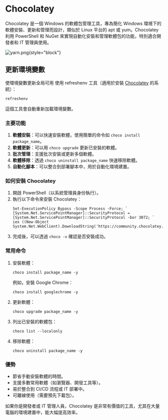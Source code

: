 # Chocolatey

Chocolatey 是一個 Windows 的軟體包管理工具，專為簡化 Windows 環境下的軟體安裝、更新和管理而設計，類似於 Linux 平台的 apt 或 yum。Chocolatey 利用 PowerShell 和 NuGet 來實現自動化安裝和管理軟體包的功能，特別適合開發者和 IT 管理員使用。

![yarn.png](yarn.png){style="block"}

## 更新環境變數
使環境變數更新全局可用
使用 refreshenv 工具（適用於安裝 [Chocolatey](https://chocolatey.org/) 的系統）：

```shell
refreshenv
```

這個工具會自動重新加載環境變數。

### 主要功能
1. **軟體安裝**：可以快速安裝軟體，使用簡單的命令如 `choco install package_name`。
2. **軟體更新**：可以用 `choco upgrade` 更新已安裝的軟體。
3. **批次管理**：支援批次安裝或更新多個軟體。
4. **軟體移除**：透過 `choco uninstall package_name` 快速移除軟體。
5. **自動化腳本**：可以整合到部署腳本中，用於自動化環境建置。

### 如何安裝 Chocolatey
1. 開啟 PowerShell（以系統管理員身份執行）。
2. 執行以下命令來安裝 Chocolatey：
   ```shell
   Set-ExecutionPolicy Bypass -Scope Process -Force; `
   [System.Net.ServicePointManager]::SecurityProtocol = [System.Net.ServicePointManager]::SecurityProtocol -bor 3072; `
   iex ((New-Object System.Net.WebClient).DownloadString('https://community.chocolatey.org/install.ps1'))
   ```
3. 完成後，可以透過 `choco -v` 確認是否安裝成功。

### 常用命令
1. 安裝軟體：
   ```shell
   choco install package_name -y
   ```
   例如，安裝 Google Chrome：
   ```shell
   choco install googlechrome -y
   ```

2. 更新軟體：
   ```shell
   choco upgrade package_name -y
   ```

3. 列出已安裝的軟體包：
   ```shell
   choco list --localonly
   ```

4. 移除軟體：
   ```shell
   choco uninstall package_name -y
   ```

### 優勢
- 節省手動安裝軟體的時間。
- 支援多數常用軟體（如瀏覽器、開發工具等）。
- 易於整合到 CI/CD 流程或 IT 部署中。
- 可離線使用（需要預先下載包）。

如果你是開發者或 IT 管理人員，Chocolatey 是非常有價值的工具，尤其在大量電腦的環境建置中，能大幅提高效率。
